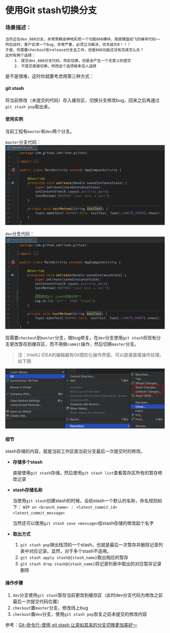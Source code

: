 # 使用Git stash切换分支

### 场景描述：

```
当你正在dev_666分支，非常聚精会神地实现一个功能666模块，简直键盘如飞的编写代码~~
然后这时，客户反馈一个bug，非常严重，必须立马解决，优先级为0！！！
于是，你需要checkout到release分支去工作，但是666功能还没有完成怎么办？
此时有两个选择：
	1. 提交dev_666分支代码，然后切换，但是会产生一个无意义的提交
	2. 不提交直接切换，然而这个选项根本没人选择
```

是不是很难，这时你就要考虑用第三种方式：

#### git stash
将当前修改（未提交的代码）存入缓存区，切换分支修改bug，回来之后再通过`git stash pop`取出来。


#### 使用实例
当前工程有`master`和`dev`两个分支。

`master`分支代码：
![图片描述](screenshot/git_stash_01.png)

`dev`分支代码：
![图片描述](screenshot/git_stash_02.png)

现需要`checkout`到`master`分支，做bug修复。在`dev`分支使用`git stash`将现有分支更改暂存到缓存区，而不用做`commit`操作，然后切换`master`分支。

> 注：IntelliJ IDEA的编辑器有Git图形化操作界面，可以直接直接操作处理。如下图

![](screenshot/git_stash_03.png)

#### 细节
stash存储的内容，就是当前工作区距当前分支最后一次提交时的修改。

 * __存储多个stash__
 
   直接使用`git stash`存储，然后使用`git stash list`查看暂存区所有的暂存修改记录
 * __stash存储名称__
 	
 	当使用`git stash`创建stash的时候，会给stash一个默认的名称，命名规则如下：
 	`WIP on <branch_name> ： <latest_commit_id> <latest_commit_message>`
 	
 	当然还可以使用`git stash save <message>`给stash存储的修改起个名字
 * __取出方式__
 
 	1. `git stash pop`弹出栈顶的一个stash，也就是最后一次暂存并删除记录列表中对应记录。显然，对于多个stash不适用。
 	2. `git stash apply stash@{stash_name}`取出相应的暂存
 	3. `git stash drop stash@{stash_name}`将记录列表中取出的对应暂存记录删除


#### 操作步骤
 1. `dev`分支使用`git stash`暂存当前更改到缓存区（此时dev分支代码为修改之前最后一次提交代码位置）
 2. `checkout`置`master`分支，修改线上bug
 3. `checkout`置`dev`分支，使用`git stash pop`恢复之前未提交的修改内容

 
参考：[Git-命令行-使用 git stash 让突如其来的分支切换更加美好～](https://blog.csdn.net/qq_32452623/article/details/76100140)
